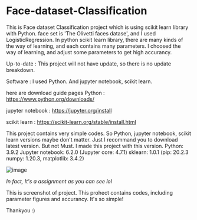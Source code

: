 # Face-dataset-Classification

This is Face dataset Classification project which is using scikit learn library with Python. face set is 'The Olivetti faces datase', and I used LogisticRegression. In python scikit learn library, there are many kinds of the way of learning, and each contains many parameters. I choosed the way of learning, and adjust some parameters to get high accurancy.

Up-to-date : This project will not have update, so there is no update breakdown.

Software : I used Python. And jupyter notebook, scikit learn.



here are download guide pages
Python : https://www.python.org/downloads/

jupyter notebook : https://jupyter.org/install

scikit learn : https://scikit-learn.org/stable/install.html

This project contains very simple codes. So Python, jupyter notebook, scikit learn versions maybe don't matter. Just I recommand you to download latest version. But not Must.
I made this project with this version. Python: 3.9.2 Jupyter notebook: 6.2.0 (Jupyter core: 4.7.1) sklearn: 1.0.1 (pip: 20.2.3 numpy: 1.20.3, matplotlib: 3.4.2)





![image](https://user-images.githubusercontent.com/92198440/146662653-7129baec-e4c4-4f3a-b5af-edb2f4e57d95.png)


_In fact, It's a assignment as you can see lol_

This is screenshot of project. This prohect contains codes, including parameter figures and accurancy. It's so simple!

Thankyou :)
